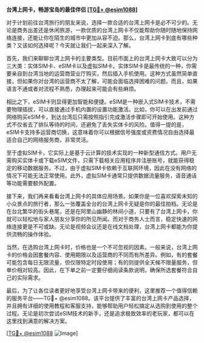 **台湾上网卡，畅游宝岛的最佳伴侣 [[TG💪+ @esim1088](https://t.me/s/esim1088)]**

对于计划前往台湾旅行的朋友来说，选择一款合适的台湾上网卡是必不可少的。无论是商务出差还是休闲旅游，一款优质的台湾上网卡不仅能帮助你随时随地保持网络连接，还能让你在陌生的城市中更加从容不迫。那么，台湾上网卡到底有哪些种类？又该如何选择呢？今天就让我们一起来深入了解。

首先，我们来聊聊台湾上网卡的主要类型。目前市面上的台湾上网卡大致可以分为三大类：实体SIM卡、eSIM卡以及虚拟SIM卡。实体SIM卡是最传统的一种，你需要亲自到台湾当地的运营商营业厅购买，然后插入手机使用。这种方式虽然简单直接，但如果你对台湾的运营商不太了解，可能会面临选择困难的问题。而且，如果语言不通或者对流程不熟悉，办理起来可能会有些麻烦。

相比之下，eSIM卡则显得更加智能和便捷。eSIM是一种嵌入式SIM卡技术，不需要物理插拔，可以直接通过手机内置的设置功能激活。比如，你可以在出发前通过网络购买eSIM卡，到达台湾后只需按照指引完成激活步骤即可开始使用。这种方式不仅省去了排队等待的时间，还避免了丢失实体卡的风险。值得一提的是，eSIM卡支持多运营商切换，这意味着你可以根据信号强度或资费情况自由选择最适合自己的网络服务商，非常灵活。

至于虚拟SIM卡，它实际上是基于云计算的技术实现的一种新型通信方式。用户无需购买实体卡或下载eSIM文件，只需下载相关应用程序并注册账号，就能获得稳定的移动数据服务。不过，由于虚拟SIM卡依赖于互联网环境，因此在没有网络的情况下可能无法正常使用。此外，虚拟SIM卡通常只提供数据流量服务，语音通话等功能需要额外配置。

接下来，我们再来看看台湾上网卡的具体应用场景。如果你是一位喜欢探索未知的小众景点的旅行者，那么一张覆盖全台的台湾上网卡无疑是你的最佳拍档。无论是在台北繁华的街头巷尾，还是在阿里山幽静的林间小道，只要有了台湾上网卡，你就可以轻松地与家人朋友分享你的所见所闻。而对于商务人士而言，稳定快速的网络连接更是不可或缺。无论是视频会议还是在线文档处理，台湾上网卡都能为你提供流畅的操作体验。

当然，在选购台湾上网卡时，价格也是一个不可忽视的因素。一般来说，台湾上网卡的价格会因套餐内容、使用期限以及运营商的不同而有所差异。例如，有的套餐可能包含每日无限流量，但仅限特定时段使用；有的则提供全天候不限量服务，但单价相对较高。因此，在下单之前一定要仔细阅读条款说明，确保所选套餐符合自己的实际需求。

最后，为了让各位读者更好地享受台湾上网卡带来的便利，这里推荐一个值得信赖的服务平台——TG💪+ @esim1088。该平台提供了丰富的台湾上网卡产品选择，并且拥有详细的使用教程和客服支持，能够帮助用户轻松搞定从选购到使用的整个过程。无论是初次尝试eSIM技术的新手，还是追求极致效率的老玩家，都可以在这里找到满意的解决方案。

[[TG💪+ @esim1088](https://t.me/s/esim1088) ![Image](https://i.postimg.cc/4NQfJmqS/Snipaste-2025-05-13-00-14-12.png)]